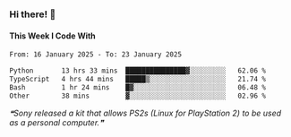 ### Hi there! 👋

#### This Week I Code With
<!--START_SECTION:waka-->

```txt
From: 16 January 2025 - To: 23 January 2025

Python       13 hrs 33 mins  ███████████████▓░░░░░░░░░   62.06 %
TypeScript   4 hrs 44 mins   █████▒░░░░░░░░░░░░░░░░░░░   21.74 %
Bash         1 hr 24 mins    █▓░░░░░░░░░░░░░░░░░░░░░░░   06.48 %
Other        38 mins         ▓░░░░░░░░░░░░░░░░░░░░░░░░   02.96 %
```

<!--END_SECTION:waka-->

<!--STARTS_HERE_QUOTE_README-->
<i>❝Sony released a kit that allows PS2s (Linux for PlayStation 2) to be used as a personal computer.❞</i>
<!--ENDS_HERE_QUOTE_README-->
